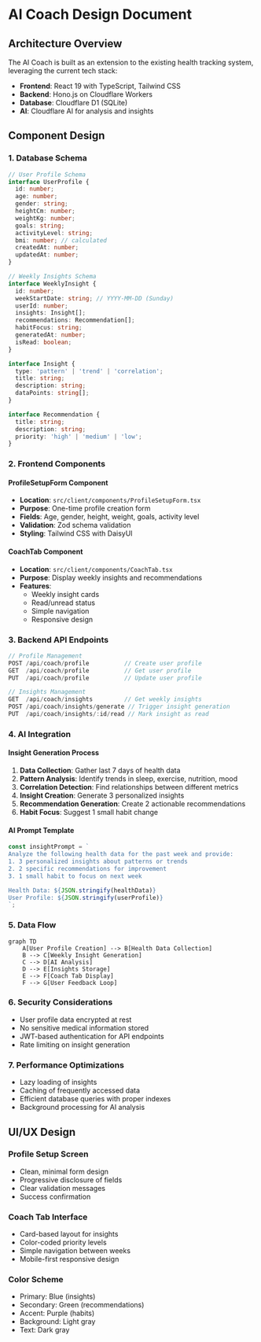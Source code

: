 # AI Coach Design Document

## Architecture Overview

The AI Coach is built as an extension to the existing health tracking system, leveraging the current tech stack:

- **Frontend**: React 19 with TypeScript, Tailwind CSS
- **Backend**: Hono.js on Cloudflare Workers
- **Database**: Cloudflare D1 (SQLite)
- **AI**: Cloudflare AI for analysis and insights

## Component Design

### 1. Database Schema
```typescript
// User Profile Schema
interface UserProfile {
  id: number;
  age: number;
  gender: string;
  heightCm: number;
  weightKg: number;
  goals: string;
  activityLevel: string;
  bmi: number; // calculated
  createdAt: number;
  updatedAt: number;
}

// Weekly Insights Schema
interface WeeklyInsight {
  id: number;
  weekStartDate: string; // YYYY-MM-DD (Sunday)
  userId: number;
  insights: Insight[];
  recommendations: Recommendation[];
  habitFocus: string;
  generatedAt: number;
  isRead: boolean;
}

interface Insight {
  type: 'pattern' | 'trend' | 'correlation';
  title: string;
  description: string;
  dataPoints: string[];
}

interface Recommendation {
  title: string;
  description: string;
  priority: 'high' | 'medium' | 'low';
}
```

### 2. Frontend Components

#### ProfileSetupForm Component
- **Location**: `src/client/components/ProfileSetupForm.tsx`
- **Purpose**: One-time profile creation form
- **Fields**: Age, gender, height, weight, goals, activity level
- **Validation**: Zod schema validation
- **Styling**: Tailwind CSS with DaisyUI

#### CoachTab Component
- **Location**: `src/client/components/CoachTab.tsx`
- **Purpose**: Display weekly insights and recommendations
- **Features**:
  - Weekly insight cards
  - Read/unread status
  - Simple navigation
  - Responsive design

### 3. Backend API Endpoints

```typescript
// Profile Management
POST /api/coach/profile          // Create user profile
GET  /api/coach/profile          // Get user profile
PUT  /api/coach/profile          // Update user profile

// Insights Management
GET  /api/coach/insights         // Get weekly insights
POST /api/coach/insights/generate // Trigger insight generation
PUT  /api/coach/insights/:id/read // Mark insight as read
```

### 4. AI Integration

#### Insight Generation Process
1. **Data Collection**: Gather last 7 days of health data
2. **Pattern Analysis**: Identify trends in sleep, exercise, nutrition, mood
3. **Correlation Detection**: Find relationships between different metrics
4. **Insight Creation**: Generate 3 personalized insights
5. **Recommendation Generation**: Create 2 actionable recommendations
6. **Habit Focus**: Suggest 1 small habit change

#### AI Prompt Template
```typescript
const insightPrompt = `
Analyze the following health data for the past week and provide:
1. 3 personalized insights about patterns or trends
2. 2 specific recommendations for improvement
3. 1 small habit to focus on next week

Health Data: ${JSON.stringify(healthData)}
User Profile: ${JSON.stringify(userProfile)}
`;
```

### 5. Data Flow

```mermaid
graph TD
    A[User Profile Creation] --> B[Health Data Collection]
    B --> C[Weekly Insight Generation]
    C --> D[AI Analysis]
    D --> E[Insights Storage]
    E --> F[Coach Tab Display]
    F --> G[User Feedback Loop]
```

### 6. Security Considerations
- User profile data encrypted at rest
- No sensitive medical information stored
- JWT-based authentication for API endpoints
- Rate limiting on insight generation

### 7. Performance Optimizations
- Lazy loading of insights
- Caching of frequently accessed data
- Efficient database queries with proper indexes
- Background processing for AI analysis

## UI/UX Design

### Profile Setup Screen
- Clean, minimal form design
- Progressive disclosure of fields
- Clear validation messages
- Success confirmation

### Coach Tab Interface
- Card-based layout for insights
- Color-coded priority levels
- Simple navigation between weeks
- Mobile-first responsive design

### Color Scheme
- Primary: Blue (insights)
- Secondary: Green (recommendations)
- Accent: Purple (habits)
- Background: Light gray
- Text: Dark gray